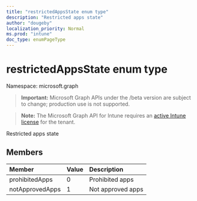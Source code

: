 ```yaml
---
title: "restrictedAppsState enum type"
description: "Restricted apps state"
author: "dougeby"
localization_priority: Normal
ms.prod: "intune"
doc_type: enumPageType
---
```


# restrictedAppsState enum type

Namespace: microsoft.graph

> **Important:** Microsoft Graph APIs under the /beta version are subject to change; production use is not supported.

> **Note:** The Microsoft Graph API for Intune requires an [active Intune license](https://go.microsoft.com/fwlink/?linkid=839381) for the tenant.

Restricted apps state

## Members
|Member|Value|Description|
|:---|:---|:---|
|prohibitedApps|0|Prohibited apps|
|notApprovedApps|1|Not approved apps|



